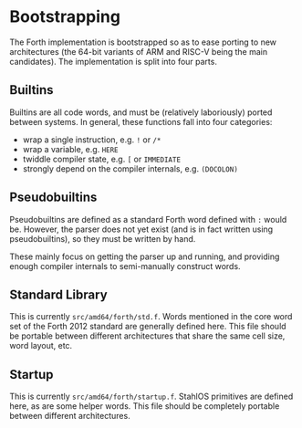 Bootstrapping
=============

The Forth implementation is bootstrapped so as to ease porting to new architectures (the 64-bit variants of ARM and RISC-V being the main candidates). The implementation is split into four parts.

Builtins
--------

Builtins are all code words, and must be (relatively laboriously) ported between systems. In general, these functions fall into four categories:

-	wrap a single instruction, e.g. `!` or `/*`
-	wrap a variable, e.g. `HERE`
-	twiddle compiler state, e.g. `[` or `IMMEDIATE`
-	strongly depend on the compiler internals, e.g. `(DOCOLON)`

Pseudobuiltins
--------------

Pseudobuiltins are defined as a standard Forth word defined with `:` would be. However, the parser does not yet exist (and is in fact written using pseudobuiltins), so they must be written by hand.

These mainly focus on getting the parser up and running, and providing enough compiler internals to semi-manually construct words.

Standard Library
----------------

This is currently `src/amd64/forth/std.f`. Words mentioned in the core word set of the Forth 2012 standard are generally defined here. This file should be portable between different architectures that share the same cell size, word layout, etc.

Startup
-------

This is currently `src/amd64/forth/startup.f`. StahlOS primitives are defined here, as are some helper words. This file should be completely portable between different architectures.

